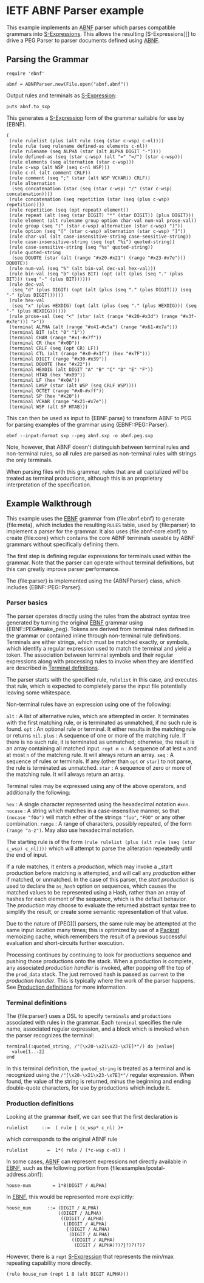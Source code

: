# IETF ABNF Parser example

This example implements an [ABNF][] parser which parses compatible grammars into [S-Expressions][S-Expression]. This allows the resulting [S-Expressions][] to drive a PEG Parser to parser documents defined using [ABNF][].

## Parsing the Grammar

    require 'ebnf'

    abnf = ABNFParser.new(File.open("abnf.abnf"))

Output rules and terminals as [S-Expression][S-Expression]:

    puts abnf.to_sxp

This generates a [S-Expression][] form of the grammar suitable for use by {EBNF}.

    (
     (rule rulelist (plus (alt rule (seq (star c-wsp) c-nl))))
     (rule rule (seq rulename defined-as elements c-nl))
     (rule rulename (seq ALPHA (star (alt ALPHA DIGIT "-"))))
     (rule defined-as (seq (star c-wsp) (alt "=" "=/") (star c-wsp)))
     (rule elements (seq alternation (star c-wsp)))
     (rule c-wsp (alt WSP (seq c-nl WSP)))
     (rule c-nl (alt comment CRLF))
     (rule comment (seq ";" (star (alt WSP VCHAR)) CRLF))
     (rule alternation
      (seq concatenation (star (seq (star c-wsp) "/" (star c-wsp) concatenation))))
     (rule concatenation (seq repetition (star (seq (plus c-wsp) repetition))))
     (rule repetition (seq (opt repeat) element))
     (rule repeat (alt (seq (star DIGIT) "*" (star DIGIT)) (plus DIGIT)))
     (rule element (alt rulename group option char-val num-val prose-val))
     (rule group (seq "(" (star c-wsp) alternation (star c-wsp) ")"))
     (rule option (seq "[" (star c-wsp) alternation (star c-wsp) "]"))
     (rule char-val (alt case-insensitive-string case-sensitive-string))
     (rule case-insensitive-string (seq (opt "%i") quoted-string))
     (rule case-sensitive-string (seq "%s" quoted-string))
     (rule quoted-string
      (seq DQUOTE (star (alt (range "#x20-#x21") (range "#x23-#x7e"))) DQUOTE))
     (rule num-val (seq "%" (alt bin-val dec-val hex-val)))
     (rule bin-val (seq "b" (plus BIT) (opt (alt (plus (seq "." (plus BIT))) (seq "-" (plus BIT))))))
     (rule dec-val
      (seq "d" (plus DIGIT) (opt (alt (plus (seq "." (plus DIGIT))) (seq "-" (plus DIGIT))))))
     (rule hex-val
      (seq "x" (plus HEXDIG) (opt (alt (plus (seq "." (plus HEXDIG))) (seq "-" (plus HEXDIG))))))
     (rule prose-val (seq "<" (star (alt (range "#x20-#x3d") (range "#x3f-#x7e"))) ">"))
     (terminal ALPHA (alt (range "#x41-#x5a") (range "#x61-#x7a")))
     (terminal BIT (alt "0" "1"))
     (terminal CHAR (range "#x1-#x7f"))
     (terminal CR (hex "#x0D"))
     (terminal CRLF (seq (opt CR) LF))
     (terminal CTL (alt (range "#x0-#x1f") (hex "#x7F")))
     (terminal DIGIT (range "#x30-#x39"))
     (terminal DQUOTE (hex "#x22"))
     (terminal HEXDIG (alt DIGIT "A" "B" "C" "D" "E" "F"))
     (terminal HTAB (hex "#x09"))
     (terminal LF (hex "#x0A"))
     (terminal LWSP (star (alt WSP (seq CRLF WSP))))
     (terminal OCTET (range "#x0-#xff"))
     (terminal SP (hex "#x20"))
     (terminal VCHAR (range "#x21-#x7e"))
     (terminal WSP (alt SP HTAB)))

This can then be used as input to {EBNF.parse} to transform ABNF to PEG for parsing examples of the grammar using {EBNF::PEG::Parser}.

    ebnf --input-format sxp --peg abnf.sxp -o abnf.peg.sxp

Note, however, that ABNF doesn't distinguish between terminal rules and non-terminal rules, so all rules are parsed as non-terminal rules with strings the only terminals.

When parsing files with this grammar, rules that are all capitalized _will_ be treated as terminal productions, although this is an proprietary interpretation of the specification.

## Example Walkthrough

This example uses the [EBNF][] grammar from {file:abnf.ebnf} to generate {file:meta}, which includes the resulting `RULES` table, used by {file:parser} to implement a parser for the grammar. It also uses {file:abnf-core.ebnf} to create {file:core} which contains the core ABNF terminals useable by ABNF grammars without specifically defining them.

The first step is defining regular expressions for terminals used within the grammar. Note that the parser can operate without terminal definitions, but this can greatly improve parser performance.

The {file:parser} is implemented using the {ABNFParser} class, which includes {EBNF::PEG::Parser}.

### Parser basics
The parser operates directly using the rules from the abstract syntax tree generated by turning the original [EBNF][] grammar using {EBNF::PEG#make_peg}. Tokens are derived from terminal rules defined in the grammar or contained inline through non-terminal rule definitions. Terminals are either strings, which must be matched exactly, or symbols, which identify a regular expression used to match the terminal and yield a token. The association between terminal symbols and their regular expressions along with processing rules to invoke when they are identified are described in [Terminal definitions](#Terminal_definitions).

The parser starts with the specified rule, `rulelist` in this case, and executes that rule, which is expected to completely parse the input file potentially leaving some whitespace.

Non-terminal rules have an expression using one of the following:

`alt`
: A list of alternative rules, which are attempted in order. It terminates with the first matching rule, or is terminated as unmatched, if no such rule is found.
`opt`
: An optional rule or terminal. It either results in the matching rule or returns `nil`.
`plus`
: A sequence of one or more of the matching rule. If there is no such rule, it is terminated as unmatched; otherwise, the result is an array containing all matched input.
`rept m n`
: A sequence of at lest `m` and at most `n` of the matching rule. It will always return an array.
`seq`
: A sequence of rules or terminals. If any (other than `opt` or `star`) to not parse, the rule is terminated as unmatched.
`star`
: A sequence of zero or more of the matching rule. It will always return an array.

Terminal rules may be expressed using any of the above operators, and additionally the following:

`hex`
: A single character represented using the hexadecimal notation `#xnn`.
`nocase`
: A string which matches in a case-insensitive manner, so that `(nocase "fOo")` will match either of the strings `"foo"`, `"FOO"` or any other combination.
`range`
: A range of characters, possibly repeated, of the form `(range "a-z")`. May also use hexadecimal notation.

The starting rule is of the form `(rule rulelist (plus (alt rule (seq (star c_wsp) c_nl))))` which will attempt to parse the aliteration repeatedly until the end of input.

If a rule matches, it enters a _production_, which may invoke a _start production before matching is attempted, and will call any _production_ either if matched, or unmatched. In the case of this parser, the _start production_ is used to declare the `as_hash` option on sequences, which causes the matched values to be represented using a Hash, rather than an array of hashes for each element of the sequence, which is the default behavior. The _production_ may choose to evaluate the returned abstract syntax tree to simplify the result, or create some semantic representation of that value.

Due to the nature of [PEG][] parsers, the same rule may be attempted at the same input location many times; this is optimized by use of a [Packrat][] memoizing cache, which remembers the result of a previous successful evaluation and short-circuits further execution.

Processing continues by continuing to look for productions sequence and pushing those productions onto the stack. When a production is complete, any associated _production handler_ is invoked, after popping off the top of the `prod_data` stack. The just removed hash is passed as `current` to the _production handler_. This is typically where the work of the parser happens. See [Production definitions](#Production_definitions) for more information.

### Terminal definitions
The {file:parser} uses a DSL to specify `terminals` and `productions` associated with rules in the grammar. Each `terminal` specifies the rule name, associated regular expression, and a block which is invoked when the parser recognizes the terminal:

    terminal(:quoted_string, /"[\x20-\x21\x23-\x7E]*"/) do |value|
      value[1..-2]
    end

In this terminal definition, the `quoted_string` is treated as a terminal and is recognized using the `/"[\x20-\x21\x23-\x7E]*"/` regular expression. When found, the value of the string is returned, minus the beginning and ending double-quote characters, for use by productions which include it.

### Production definitions
Looking at the grammar itself, we can see that the first declaration is

    rulelist     ::=  ( rule | (c_wsp* c_nl) )+

which corresponds to the original ABNF rule

    rulelist       =  1*( rule / (*c-wsp c-nl) )

In some cases, [ABNF][] can represent expressions not directly available in [EBNF][], such as the following portion from {file:examples/postal-address.abnf}:

    house-num        = 1*8(DIGIT / ALPHA)

In [EBNF][], this would be represented more explicitly:

    house_num      ::= (DIGIT / ALPHA)
                       ((DIGIT / ALPHA)
                        ((DIGIT / ALPHA)
                         ((DIGIT / ALPHA)
                          {(DIGIT / ALPHA)
                           (DIGIT / ALPHA)
                            ((DIGIT / ALPHA)
                             (DIGIT / ALPHA)?)?}?)?)?)?

However, there is a `rept` [S-Expression][] that represents the min/max repeating capability more directly.

    (rule house_num (rept 1 8 (alt DIGIT ALPHA)))

[EBNF]:         https://www.w3.org/TR/REC-xml/#sec-notation
[Packrat]:      https://pdos.csail.mit.edu/~baford/packrat/thesis/
[ABNF]:         https://www.rfc-editor.org/rfc/rfc5234
[S-expression]: https://en.wikipedia.org/wiki/S-expression

